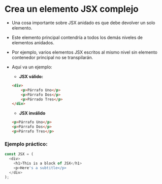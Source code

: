 # Crea un elemento JSX complejo
* Una cosa importante sobre JSX anidado es que debe devolver un solo elemento.
* Este elemento principal contendría a todos los demás niveles de elementos anidados.
* Por ejemplo, varios elementos JSX escritos al mismo nivel sin elemento contenedor principal no se transpilarán.
* Aquí va un ejemplo:

    * **JSX válido:**
    ```html
    <div>
        <p>Párrafo Uno</p>
        <p>Párrafo Dos</p>
        <p>Párrado Tres</p>
    </div>
    ```
    * **JSX inválido**
    ```html
    <p>Párrafo Uno</p>
    <p>Párrafo Dos</p>
    <p>Párrafo Tres</p>
    ```

### Ejemplo práctico:
```JavaScript
const JSX = (
  <div>
    <h1>This is a block of JSX</h1>
    <p>Here's a subtitle</p>
  </div>
);
```